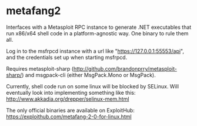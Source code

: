 metafang2
========================

Interfaces with a Metasploit RPC instance to generate .NET executables that run x86/x64 shell code in a platform-agnostic way. One binary to rule them all.

Log in to the msfrpcd instance with a url like "https://127.0.0.1:55553/api", and the credentials set up when starting msfrpcd.

Requires metasploit-sharp (http://github.com/brandonprry/metasploit-sharp/) and msgpack-cli (either MsgPack.Mono or MsgPack).

Currently, shell code run on some linux will be blocked by SELinux. Will eventually look into implementing something like this: http://www.akkadia.org/drepper/selinux-mem.html

The only official binaries are available on ExploitHub: https://exploithub.com/metafang-2-0-for-linux.html
